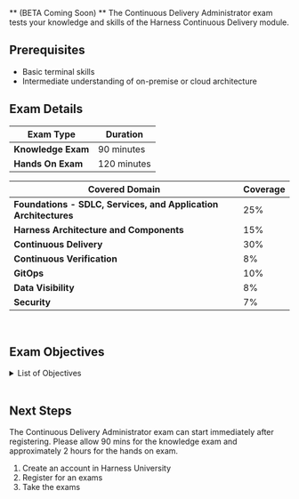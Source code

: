 ** (BETA Coming Soon) ** The Continuous Delivery Administrator exam tests your knowledge and skills of the Harness Continuous Delivery module.  

## Prerequisites

- Basic terminal skills
- Intermediate understanding of on-premise or cloud architecture

## Exam Details
| Exam Type                               | Duration         |
| ----------------------------------- | --------------- |
| **Knowledge Exam** | 90 minutes |
| **Hands On Exam** | 120 minutes |


| Covered Domain                                | Coverage         |
| ----------------------------------- | --------------- |
| **Foundations - SDLC, Services, and Application Architectures** | 25% |
| **Harness Architecture and Components** | 15% |
| **Continuous Delivery**   | 30% |
| **Continuous Verification**  | 8% |
| **GitOps**  | 10% |
| **Data Visibility**  | 8% |
| **Security**  | 7%|

<br />

## Exam Objectives

<details>
<summary>List of Objectives</summary>

The following is a detailed list of exam objectives:

| #     | Objectives                                                                                |
| ----- | ----------------------------------------------------------------------------------------- |
| **1** | **Foundations - SDLC, Services, and Application Architectures**|
| 1.1   | CD Foundations      |                                 
|1.2 |Describe common platforms and cloud providers|
|1.3 |Describe different architectures|
|1.4 |Deployment Strategies and Harness Approaches|
|1.5 |The Service Entity - Foundations|
|1.6 |The Environment Entity - Foundations|
|1.7 |The Environment Entity - Infrastructure Definitions|
|**2**| **Harness Architecture and Components**|
|2.1| Harness Platform architecture|
|2.2| Describe the Harness Manager|
|2.3| Describe the Harness Delegate|
|2.4| How to check Delegate Task Selection during a Deployment|
|2.5| How to read Delegate Logs|
|**3**| **Account Resources for Harness CD**|
|3.1| Connectors for Harness CD|
|3.2 | Delegate Management for Harness CD|
|3.3 |Secrets|
|3.4 |Harness FileStore|
|**4**| **Variables, Expressions, and Programmatic Approaches to Harness CD**|
|4.1 |Describe Harness Built-in and Custom Harness Variables|
|4.2 |Give examples of Java string methods in Harness Variables (JEXL)|
|4.3 |How to get Secrets programmatically at runtime|
|4.4 |Apply in use case - Service Variables (<+serviceVariables.[variable name]>)|
|**5**| **Governance, Authentication and Authorization: Login, RBAC, Access Control**|
|5.1 |Login and SSO|
|5.2 |RBAC and Access Control|
|5.3 |Governance|
|**6**| **Data Visualization, Dashboards, and Reporting**|
|6.1| Adding Metadata to Harness Resources and Entities|
|6.2 |Harness Dashboards and Looker|
|**7**| **Swimlanes**|
|7.1 |Kubernetes Deployment + Common Deployment Strategies|
|7.2 |Basic Deployment Capacity by Provider|
|**8**| **Continuous Delivery**|
|8.1 |Pipeline Flow Control Mechanisms and important child Entities|
|8.2 |Pipeline Triggers, Executions History, and Inputs|
|8.3 |Steps in a Stage and Step Library for Harness CD|
|**9**| **Continuous Verification in Harness CD**|
|9.1| Identify deployment verification types|
|9.2| Explain CV Health Sources |
|9.3| Use the CV Step during a Deployment|
|9.4| Describe and Apply CV critical attributes - Sensitivity and Duration |  
|9.5| Configure a quick Health Check using the HTTP Step |  
|**10**| **Alerting, SMTP Configuration, Notifications**|
|10.1 |Configure User Group Notification - Slack, Email, etc.|
|10.2 |Notify based in response to Pipeline and stage events|
|10.3 |Dashboards - Configure Report Schedule Delivery|
|10.4 |Dashboards - Configure Alert based in conditions|
|**11**| **GitOps**|
|11.1 |Explain the principles of GitOps using a comprehension/use case|
|11.2 |Describe common use cases for using GitOps|
|11.3 |Describe the benefits of using GitOps|
|11.4 |Describe Harness' GitOps architecture and its components|
|11.5 |Install the GitOps agent|
|11.6 |Connect your Kubernetes cluster and application repository to Harness to start deployments|
|11.7 |Analyze your application deployment requirements to determine whether to use a GitOps or a pipeline-based approach|
|11.8 |Set up an application in Harness using GitOps|
|11.9 |Analyze drift between the application state in Git and the cluster|
|**12**| **Templates**|
|12.1| Describe Harness Templates - Pipeline, Stage, Step|
|12.2| Create a Template - Pipeline, or Stage |
|12.3| Describe or Use - Template Versioning and Import from Git| 
|**13**| **Git Experiences**|
|13.1 |Git Experience - Describe supported Harness Entities|
|13.2 |Git Experience - Configure Git Experience for a Pipeline|

  
</details>

<br />

## Next Steps

The Continuous Delivery Administrator exam can start immediately after registering. Please allow 90 mins for the knowledge exam and approximately 2 hours for the hands on exam.

1. Create an account in Harness University
2. Register for an exams 
3. Take the exams
